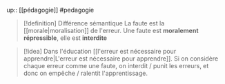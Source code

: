 up:: [[pédagogie]]
#pedagogie 

> [!definition] Différence sémantique
> La faute est la [[morale|moralisation]] de l'erreur. Une faute est **moralement répressible**, elle est **interdite**


> [!idea] Dans l'éducation
> [[l'erreur est nécessaire pour apprendre|L'erreur est nécessaire pour apprendre]]. Si on considère chaque erreur comme une faute, on interdit / punit les erreurs, et donc on empêche / ralentit l'apprentissage.
> 



